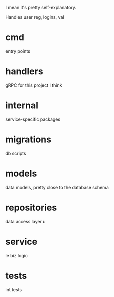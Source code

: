 I mean it's pretty self-explanatory.

Handles user reg, logins, val

# cmd 
entry points

# handlers
gRPC for this project I think

# internal
service-specific packages

# migrations
db scripts

# models
data models, pretty close to the database schema

# repositories
data access layer
u
# service
le biz logic

# tests
int tests
